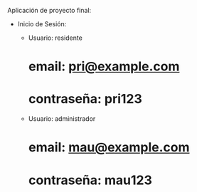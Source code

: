 Aplicación de proyecto final:
- Inicio de Sesión:
    - Usuario: residente
        # email: pri@example.com
        # contraseña: pri123

    - Usuario: administrador
        # email: mau@example.com
        # contraseña: mau123